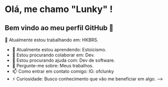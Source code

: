 # Olá, me chamo "Lunky" ! 
## Bem vindo ao meu perfil GitHub 👾
 🔭 Atualmente estou trabalhando em: HKBRS. 
- 🌱 Atualmente estou aprendendo: Estoicismo.
- 👯 Estou procurando colaborar em: Dev.
- 🤔 Estou procurando ajuda com: Dev de software.
- 💬 Pergunte-me sobre: Meus trabalhos.
- 📫 Como entrar em contato comigo: IG: ofclunky
- ⚡ Curiosidade: Busco conhecimento que vão me beneficiar em algo.
-->
